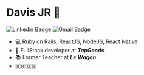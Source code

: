 # Davis JR 🦩
[![Linkedin Badge](https://img.shields.io/badge/-Davis-blue?style=flat-square&logo=Linkedin&logoColor=white&link=https://www.linkedin.com/in/hugo-duarte-3392bb153/)](https://www.linkedin.com/in/davis-roberto/) 
[![Gmail Badge](https://img.shields.io/badge/-davisrobertosouza@gmail.com-c14438?style=flat-square&logo=Gmail&logoColor=white&link=mailto:davisrobertosouza@gmail.com)](mailto:hmdros@gmail.com)

- 💻 Ruby on Rails, ReactJS, NodeJS, React Native
- 🤖 FullStack developer at ***TapGoods***
- 📚 Former Teacher at ***Le Wagon***
- 🇧🇷:🇺🇸
